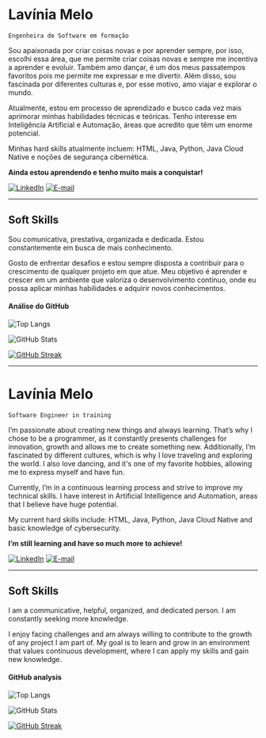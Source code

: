 # Lavínia Melo

`Engenheira de Software em formação`
 
 Sou apaixonada por criar coisas novas e por aprender sempre, por isso, escolhi essa área, que me permite criar coisas novas e sempre me incentiva a aprender e evoluir. 
 Também amo dançar, é um dos meus passatempos favoritos pois me permite me expressar e me divertir. Além disso, sou fascinada por diferentes culturas e, por esse motivo, amo viajar e explorar o mundo.
 
 Atualmente, estou em processo de aprendizado e busco cada vez mais aprimorar minhas habilidades técnicas e teóricas. Tenho interesse em Inteligência Artificial e Automação, áreas que acredito que têm um enorme potencial.
 
 Minhas hard skills atualmente incluem: HTML, Java, Python, Java Cloud Native e noções de segurança cibernética.
 
 **Ainda estou aprendendo e tenho muito mais a conquistar!**

 [![LinkedIn](https://img.shields.io/badge/LinkedIn-0077B5?style=for-the-badge&logo=linkedin&logoColor=white)](https://www.linkedin.com/in/lavínia-melo-735a4a2a9/)
 [![E-mail](https://img.shields.io/badge/-Email-000?style=for-the-badge&logo=microsoft-outlook&logoColor=007BFF)](mailto:lavinia.p.a.melo@gmail.com)

 ---
 
 ## Soft Skills
 
 Sou comunicativa, prestativa, organizada e dedicada. Estou constantemente em busca de mais conhecimento.
 
 Gosto de enfrentar desafios e estou sempre disposta a contribuir para o crescimento de qualquer projeto em que atue. Meu objetivo é aprender e crescer em um ambiente que valoriza o desenvolvimento contínuo, onde eu possa aplicar minhas habilidades e adquirir novos conhecimentos.

#### Análise do GitHub

![Top Langs](https://github-readme-stats-git-masterrstaa-rickstaa.vercel.app/api/top-langs/?username=m0rgan7&layout=compact&bg_color=000&border_color=30A3DC&title_color=E94D5F&text_color=FFF)

![GitHub Stats](https://github-readme-stats.vercel.app/api?username=m0rgan7&theme=transparent&bg_color=000&border_color=30A3DC&show_icons=true&icon_color=30A3DC&title_color=E94D5F&text_color=FFF)

[![GitHub Streak](https://streak-stats.demolab.com/?user=m0rgan7&theme=bear&background=000000&border=30A3DC&dates=FFFFFF&fire=E94D5F&ring=E94D5F)](https://git.io/streak-stats)

 ---


 
 
 # Lavínia Melo

 `Software Engineer in training`
 
 I’m passionate about creating new things and always learning. That’s why I chose to be a programmer, as it constantly presents challenges for innovation, growth and allows me to create something new. 
 Additionally, I’m fascinated by different cultures, which is why I love traveling and exploring the world. I also love dancing, and it's one of my favorite hobbies, allowing me to express myself and have fun.
 
 Currently, I’m in a continuous learning process and strive to improve my technical skills. I have interest in Artificial Intelligence and Automation, areas that I believe have huge potential.
 
 My current hard skills include: HTML, Java, Python, Java Cloud Native and basic knowledge of cybersecurity. 
 
 **I’m still learning and have so much more to achieve!**

 [![LinkedIn](https://img.shields.io/badge/LinkedIn-0077B5?style=for-the-badge&logo=linkedin&logoColor=white)](https://www.linkedin.com/in/lavínia-melo-735a4a2a9/)
 [![E-mail](https://img.shields.io/badge/-Email-000?style=for-the-badge&logo=microsoft-outlook&logoColor=007BFF)](mailto:lavinia.p.a.melo@gmail.com)

 ---
 
 ## Soft Skills
 
 I am a communicative, helpful, organized, and dedicated person. I am constantly seeking more knowledge.
 
 I enjoy facing challenges and am always willing to contribute to the growth of any project I am part of. My goal is to learn and grow in an environment that values continuous development, where I can apply my skills and gain new knowledge.

 #### GitHub analysis

![Top Langs](https://github-readme-stats-git-masterrstaa-rickstaa.vercel.app/api/top-langs/?username=m0rgan7&layout=compact&bg_color=000&border_color=30A3DC&title_color=E94D5F&text_color=FFF)

![GitHub Stats](https://github-readme-stats.vercel.app/api?username=m0rgan7&theme=transparent&bg_color=000&border_color=30A3DC&show_icons=true&icon_color=30A3DC&title_color=E94D5F&text_color=FFF)

[![GitHub Streak](https://streak-stats.demolab.com/?user=m0rgan7&theme=bear&background=000000&border=30A3DC&dates=FFFFFF&fire=E94D5F&ring=E94D5F)](https://git.io/streak-stats)


 
<!--

Here are some ideas to get you started:

- 🔭 I’m currently working on ...
- 🌱 I’m currently learning ...
- 👯 I’m looking to collaborate on ...
- 🤔 I’m looking for help with ...
- 💬 Ask me about ...
- ⚡ Fun fact: ...
-->
